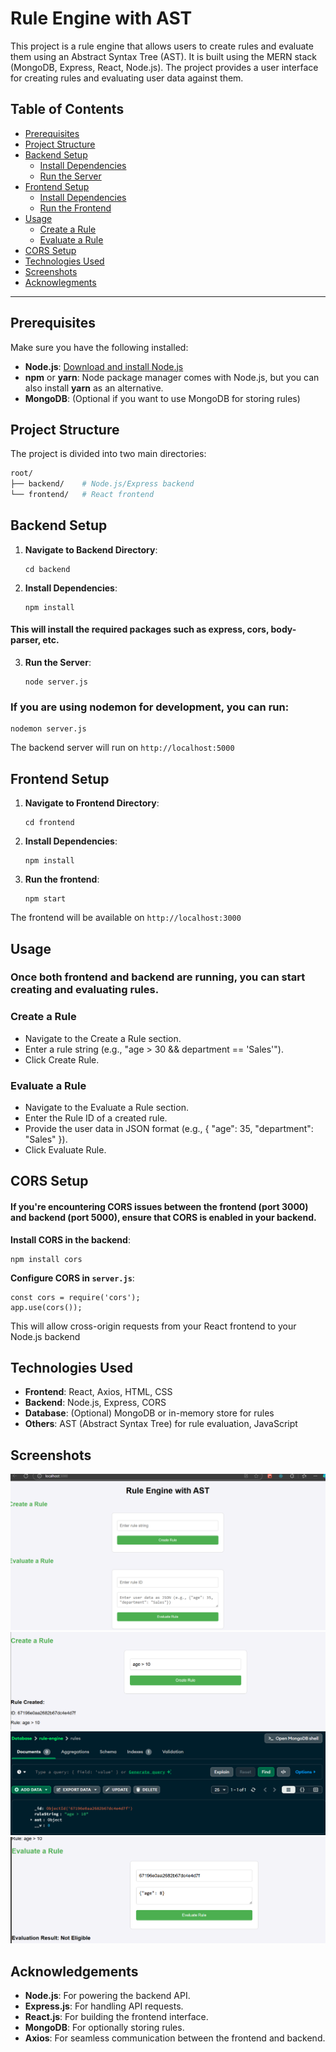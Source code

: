 # Rule Engine with AST

This project is a rule engine that allows users to create rules and evaluate them using an Abstract Syntax Tree (AST). It is built using the MERN stack (MongoDB, Express, React, Node.js). The project provides a user interface for creating rules and evaluating user data against them.

## Table of Contents

- [Prerequisites](#prerequisites)
- [Project Structure](#project-structure)
- [Backend Setup](#backend-setup)
  - [Install Dependencies](#install-dependencies-backend)
  - [Run the Server](#run-the-server)
- [Frontend Setup](#frontend-setup)
  - [Install Dependencies](#install-dependencies-frontend)
  - [Run the Frontend](#run-the-frontend)
- [Usage](#usage)
  - [Create a Rule](#create-a-rule)
  - [Evaluate a Rule](#evaluate-a-rule)
- [CORS Setup](#cors-setup)
- [Technologies Used](#technologies-used)
- [Screenshots](#screenshots)
- [Acknowlegments](#acknowledgements)

---

## Prerequisites

Make sure you have the following installed:

- **Node.js**: [Download and install Node.js](https://nodejs.org)
- **npm** or **yarn**: Node package manager comes with Node.js, but you can also install **yarn** as an alternative.
- **MongoDB**: (Optional if you want to use MongoDB for storing rules)

## Project Structure

The project is divided into two main directories:

```bash
root/
├── backend/    # Node.js/Express backend
└── frontend/   # React frontend
```

## Backend Setup
1. **Navigate to Backend Directory**:

    ```
    cd backend
    ```
2. **Install Dependencies**:

    ```
    npm install
    ```

#### This will install the required packages such as express, cors, body-parser, etc.

3. **Run the Server**:

    ```
    node server.js
    ```

### If you are using nodemon for development, you can run:

    nodemon server.js

The backend server will run on `http://localhost:5000`

## Frontend Setup

1. **Navigate to Frontend Directory**:

    ```
    cd frontend
    ```

2. **Install Dependencies**:
    
    ```
    npm install
    ```

3. **Run the frontend**:

    ```
    npm start
    ```

The frontend will be available on `http://localhost:3000`

## Usage
### Once both frontend and backend are running, you can start creating and evaluating rules.

### Create a Rule
- Navigate to the Create a Rule section.
- Enter a rule string (e.g., "age > 30 && department == 'Sales'").
- Click Create Rule.

### Evaluate a Rule
- Navigate to the Evaluate a Rule section.
- Enter the Rule ID of a created rule.
- Provide the user data in JSON format (e.g., { "age": 35, "department": "Sales" }).
- Click Evaluate Rule.

## CORS Setup
#### If you're encountering CORS issues between the frontend (port 3000) and backend (port 5000), ensure that CORS is enabled in your backend.

**Install CORS in the backend**:

    npm install cors


**Configure CORS in `server.js`**:

    const cors = require('cors');
    app.use(cors());


This will allow cross-origin requests from your React frontend to your Node.js backend

## Technologies Used

- **Frontend**: React, Axios, HTML, CSS
- **Backend**: Node.js, Express, CORS
- **Database**: (Optional) MongoDB or in-memory store for rules
- **Others**: AST (Abstract Syntax Tree) for rule evaluation, JavaScript

## Screenshots
![UI](https://github.com/AyushiGupta160604/AST-Rule-Engine/blob/main/basic%20UI.png)
![Creating Rule](https://github.com/AyushiGupta160604/AST-Rule-Engine/blob/main/creating%20rule.png)
![Rule in DB](https://github.com/AyushiGupta160604/AST-Rule-Engine/blob/main/ruleCreatedinDB.png)
![Rule Evaluation](https://github.com/AyushiGupta160604/AST-Rule-Engine/blob/main/evaluation%20of%20rule.png)

## Acknowledgements

- **Node.js**: For powering the backend API.
- **Express.js**: For handling API requests.
- **React.js**: For building the frontend interface.
- **MongoDB**: For optionally storing rules.
- **Axios**: For seamless communication between the frontend and backend.
